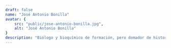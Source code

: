 ```yaml
---
draft: false
name: "José Antonio Bonilla"
avatar: {
    src: "public/jose-antonio-bonilla.jpg",
    alt: "José Antonio Bonilla"
}
description: "Biólogo y bioquímico de formación, pero domador de historias por pura adicción. Ha publicado 14 novelas y algún que otro ensayo, y no tiene pinta de querer parar. En su vitrina guarda premios de terror, ciencia ficción y novela negra, además de recibir un buen número de menciones honoríficas: Domingo Santos, UPC… Ha participado en festivales y eventos como las Hispacon, Eurosteamcon, Golem Fest, el 42… El steampunk le gusta tanto que montó un universo de engranajes y vapor con Pétalos de acero (2016), Sombras de metal (2018) y El aliento de Brahma (2019), se atrevió a mezclar los maquis con el terror en el Valle de Arán en Once días de octubre (2019), y hasta sacó del archivo al verdadero Sherlock Holmes español en su Elemental, Fernández-Luna (2022). En 2024 dio el salto a la literatura infantil/juvenil steampunk con Felicity Storm. El corazón del relojero. Spoiler: todavía le quedan mundos por conquistar."
---
```

